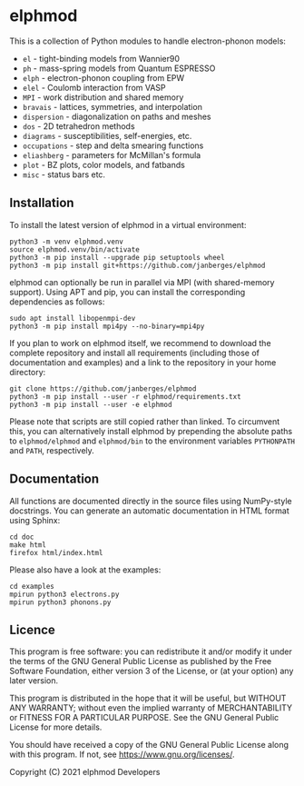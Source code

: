 # elphmod

This is a collection of Python modules to handle electron-phonon models:

* `el` - tight-binding models from Wannier90
* `ph` - mass-spring models from Quantum ESPRESSO
* `elph` - electron-phonon coupling from EPW
* `elel` - Coulomb interaction from VASP
* `MPI` - work distribution and shared memory
* `bravais` - lattices, symmetries, and interpolation
* `dispersion` - diagonalization on paths and meshes
* `dos` - 2D tetrahedron methods
* `diagrams` - susceptibilities, self-energies, etc.
* `occupations` - step and delta smearing functions
* `eliashberg` - parameters for McMillan's formula
* `plot` - BZ plots, color models, and fatbands
* `misc` - status bars etc.

## Installation

To install the latest version of elphmod in a virtual environment:

    python3 -m venv elphmod.venv
    source elphmod.venv/bin/activate
    python3 -m pip install --upgrade pip setuptools wheel
    python3 -m pip install git+https://github.com/janberges/elphmod

elphmod can optionally be run in parallel via MPI (with shared-memory support).
Using APT and pip, you can install the corresponding dependencies as follows:

    sudo apt install libopenmpi-dev
    python3 -m pip install mpi4py --no-binary=mpi4py

If you plan to work on elphmod itself, we recommend to download the complete
repository and install all requirements (including those of documentation and
examples) and a link to the repository in your home directory:

    git clone https://github.com/janberges/elphmod
    python3 -m pip install --user -r elphmod/requirements.txt
    python3 -m pip install --user -e elphmod

Please note that scripts are still copied rather than linked. To circumvent
this, you can alternatively install elphmod by prepending the absolute paths to
`elphmod/elphmod` and `elphmod/bin` to the environment variables `PYTHONPATH`
and `PATH`, respectively.

## Documentation

All functions are documented directly in the source files using NumPy-style
docstrings. You can generate an automatic documentation in HTML format using
Sphinx:

    cd doc
    make html
    firefox html/index.html

Please also have a look at the examples:

    cd examples
    mpirun python3 electrons.py
    mpirun python3 phonons.py

## Licence

This program is free software: you can redistribute it and/or modify it under
the terms of the GNU General Public License as published by the Free Software
Foundation, either version 3 of the License, or (at your option) any later
version.

This program is distributed in the hope that it will be useful, but WITHOUT ANY
WARRANTY; without even the implied warranty of MERCHANTABILITY or FITNESS FOR A
PARTICULAR PURPOSE. See the GNU General Public License for more details.

You should have received a copy of the GNU General Public License along with
this program. If not, see <https://www.gnu.org/licenses/>.

Copyright (C) 2021 elphmod Developers
